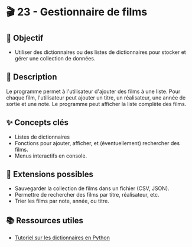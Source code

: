 # 🎬 23 - Gestionnaire de films

## 🎯 Objectif

- Utiliser des dictionnaires ou des listes de dictionnaires pour stocker et gérer une collection de données.

## 📝 Description

Le programme permet à l'utilisateur d'ajouter des films à une liste. Pour chaque film, l'utilisateur peut ajouter un titre, un réalisateur, une année de sortie et une note. Le programme peut afficher la liste complète des films.

## ✨ Concepts clés

- Listes de dictionnaires
- Fonctions pour ajouter, afficher, et (éventuellement) rechercher des films.
- Menus interactifs en console.

## 🚀 Extensions possibles

- Sauvegarder la collection de films dans un fichier (CSV, JSON).
- Permettre de rechercher des films par titre, réalisateur, etc.
- Trier les films par note, année, ou titre.

## 📚 Ressources utiles

- [Tutoriel sur les dictionnaires en Python](https://realpython.com/python-dicts/)